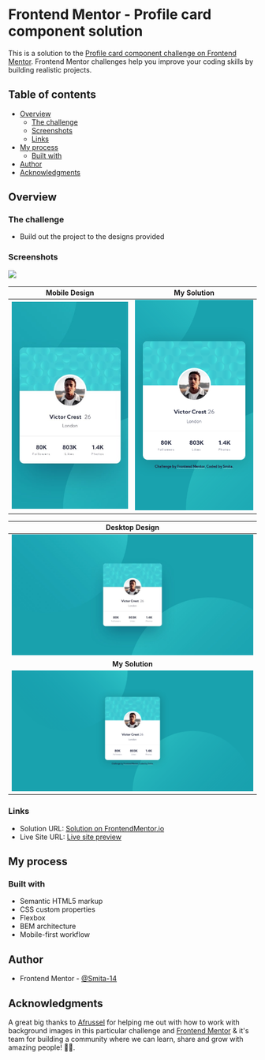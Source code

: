 # Frontend Mentor - Profile card component solution

This is a solution to the [Profile card component challenge on Frontend Mentor](https://www.frontendmentor.io/challenges/profile-card-component-cfArpWshJ). Frontend Mentor challenges help you improve your coding skills by building realistic projects. 

## Table of contents

- [Overview](#overview)
  - [The challenge](#the-challenge)
  - [Screenshots](#screenshots)
  - [Links](#links)
- [My process](#my-process)
  - [Built with](#built-with)
- [Author](#author)
- [Acknowledgments](#acknowledgments)


## Overview

### The challenge

- Build out the project to the designs provided

### Screenshots

![](./screenshot.jpg)

| **Mobile Design** | **My Solution** |
| -- | -- |
| ![Target Mobile design](./design/mobile-design.jpg) | ![My solution to design](./design/mobile-size.png) |


| **Desktop Design** |
| :--: |
| ![Target desktop design](./design/desktop-design.jpg) | 
| **My Solution** |
| ![My solution to design](./design/desktop-size.png) | 


### Links

- Solution URL: [Solution on FrontendMentor.io](https://www.frontendmentor.io/solutions/mobilefirst-bem-and-css-flexbox-fJ_jjaLWV)
- Live Site URL: [Live site preview](https://smita-14.github.io/profile-card-component-challenge/)

## My process

### Built with

- Semantic HTML5 markup
- CSS custom properties
- Flexbox
- BEM architecture
- Mobile-first workflow

## Author

- Frontend Mentor - [@Smita-14](https://www.frontendmentor.io/profile/Smita-14)

## Acknowledgments
A great big thanks to [Afrussel](https://www.frontendmentor.io/profile/afrussel) for helping me out with how to work with background images in this particular challenge and [Frontend Mentor](https://www.frontendmentor.io) & it's team for building a community where we can learn, share and grow with amazing people! 💖💖.
